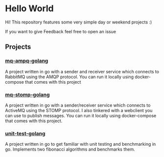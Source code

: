 # Hello World

Hi! This repository features some very simple day or weekend projects :)

If you want to give Feedback feel free to open an issue

## Projects

### [mq-ampq-golang](mq-ampq-golang)

A project written in go with a sender and receiver service which connects to RabbitMQ using the AMQP protocol. You can run it locally using docker-compose that comes with this project

### [mq-stomp-golang](mq-stomp-golang)

A project written in go with a sender/receiver service which connects to ActiveMQ using the STOMP protocol. I also tinkered with a webclient you can use to publish messages. You can run it locally using docker-compose that comes with this project. 

### [unit-test-golang](unit-test-golang)

A project written in go to get familiar with unit testing and benchmarking in go. Implements two fibonacci algorithms and benchmarks them. 